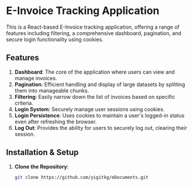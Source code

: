 # E-Invoice Tracking Application

This is a React-based E-Invoice tracking application, offering a range of features including filtering, a comprehensive dashboard, pagination, and secure login functionality using cookies.

## Features

1. **Dashboard**: The core of the application where users can view and manage invoices.
2. **Pagination**: Efficient handling and display of large datasets by splitting them into manageable chunks.
3. **Filtering**: Easily narrow down the list of invoices based on specific criteria.
4. **Login System**: Securely manage user sessions using cookies.
5. **Login Persistence**: Uses cookies to maintain a user's logged-in status even after refreshing the browser.
6. **Log Out**: Provides the ability for users to securely log out, clearing their session.

## Installation & Setup

1. **Clone the Repository**:
   ```bash
   git clone https://github.com/yigitkg/eDocuments.git
